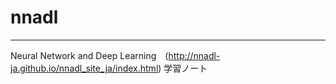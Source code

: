 # nnadl

---

Neural Network and Deep Learning　(http://nnadl-ja.github.io/nnadl_site_ja/index.html) 学習ノート
